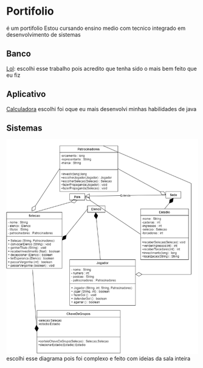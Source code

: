 # Portifolio
é um portifolio 
Estou cursando ensino medio com tecnico integrado em desenvolvimento de sistemas

## Banco 
[Lol](https://github.com/Tannpo/Portifolio/blob/main/banco%20de%20dados/lol.sql): escolhi esse trabalho pois acredito que tenha sido o mais bem feito que eu fiz

## Aplicativo
[Calculadora](https://github.com/Tannpo/Portifolio/blob/main/banco%20de%20dados/calculadora.java) escolhi foi oque eu mais desenvolvi minhas habilidades de java

## Sistemas
![copa](https://github.com/Tannpo/Portifolio/blob/main/atividadeSistemas.png.png) escolhi esse diagrama pois foi complexo e feito com ideias da sala inteira
